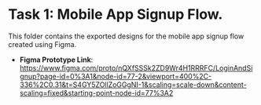 # Task 1: Mobile App Signup Flow.

This folder contains the exported designs for the mobile app signup flow created using Figma.

- **Figma Prototype Link**: 
https://www.figma.com/proto/nQXfSSSk2ZD9Wr4H1RRRFC/LoginAndSignup?page-id=0%3A1&node-id=77-2&viewport=400%2C-336%2C0.31&t=S4GY5ZOllZoGGgNI-1&scaling=scale-down&content-scaling=fixed&starting-point-node-id=77%3A2



